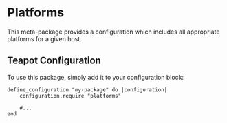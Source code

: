 # Platforms

This meta-package provides a configuration which includes all appropriate platforms for a given host.

## Teapot Configuration

To use this package, simply add it to your configuration block:

	define_configuration "my-package" do |configuration|
		configuration.require "platforms"
		
		#...
	end


